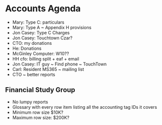 # Accounts Agenda


* Mary: Type C: particulars
* Mary: Type A ~ Appendix H provisions
* Jon Casey: Type C Charges
* Jon Casey: Touchtown Czar?
* CTO: my donations
* He: Donations
* McGinley Computer: W10??
* HH cfo: billing split + eaf + email
* Jon Casey: IT guy ~ Find phone ~ TouchTown
* Carl: Resident MS365 ~ mailing list
* CTO ~ better reports

## Financial Study Group

* No lumpy reports
* Glossary with every row item listing all the accounting tag IDs it covers
* Minimum row size $10K?
* Maximum row size: $200K?
